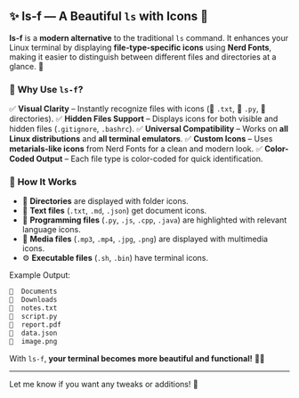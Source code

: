 
## ✨ ls-f — A Beautiful `ls` with Icons 🎨

**ls-f** is a **modern alternative** to the traditional `ls` command. It enhances your Linux terminal by displaying **file-type-specific icons** using **Nerd Fonts**, making it easier to distinguish between different files and directories at a glance. 🚀

### 🔹 **Why Use `ls-f`?**
✅ **Visual Clarity** – Instantly recognize files with icons (📜 `.txt`, 🐍 `.py`, 📂 directories).
✅ **Hidden Files Support** – Displays icons for both visible and hidden files (`.gitignore`, `.bashrc`).
✅ **Universal Compatibility** – Works on **all Linux distributions** and **all terminal emulators**.
✅ **Custom Icons** – Uses **metarials-like icons** from Nerd Fonts for a clean and modern look.
✅ **Color-Coded Output** – Each file type is color-coded for quick identification.

### 🌟 **How It Works**
- 📁 **Directories** are displayed with folder icons.
- 📜 **Text files** (`.txt`, `.md`, `.json`) get document icons.
- 🐍 **Programming files** (`.py`, `.js`, `.cpp`, `.java`) are highlighted with relevant language icons.
- 🎵 **Media files** (`.mp3`, `.mp4`, `.jpg`, `.png`) are displayed with multimedia icons.
- ⚙️ **Executable files** (`.sh`, `.bin`) have terminal icons.

Example Output:
```bash
  Documents
  Downloads
  notes.txt
  script.py
  report.pdf
  data.json
  image.png
```

With `ls-f`, **your terminal becomes more beautiful and functional!** 🎨✨

---

Let me know if you want any tweaks or additions! 🚀

